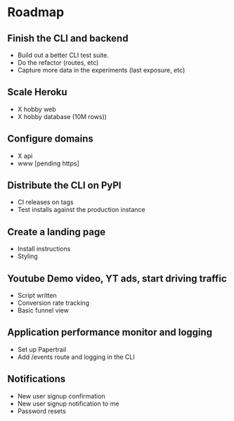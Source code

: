 # Roadmap

## Finish the CLI and backend

- Build out a better CLI test suite.
- Do the refactor (routes, etc)
- Capture more data in the experiments (last exposure, etc)

## Scale Heroku
- X hobby web
- X hobby database (10M rows))

## Configure domains
- X api
- www [pending https]

## Distribute the CLI on PyPI
- CI releases on tags
- Test installs against the production instance

## Create a landing page
- Install instructions
- Styling

## Youtube Demo video, YT ads, start driving traffic
- Script written
- Conversion rate tracking
- Basic funnel view

## Application performance monitor and logging
- Set up Papertrail
- Add /events route and logging in the CLI

## Notifications
- New user signup confirmation
- New user signup notification to me
- Password resets

